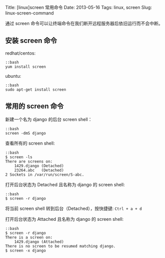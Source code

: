 Title: [linux]screen 常用命令
Date: 2013-05-16
Tags: linux, screen
Slug: linux-screen-command

通过 screen 命令可以让终端命令在我们断开远程服务器后依旧运行而不会中断。

## 安装 screen 命令

redhat/centos:

    ::bash
    yum install screen
ubuntu:

    ::bash
    sudo apt-get install screen

## 常用的 screen 命令

新建一个名为 django 的后台 screen shell：

    ::bash
    screen -dmS django

查看所有的 screen shell:

    ::bash
    $ screen -ls
    There are screens on:
        1429.django	(Detached)
        23264.abc	(Detached)
    2 Sockets in /var/run/screen/S-abc.

打开后台状态为 Detached 且名称为 django 的 screen shell:

    ::bash
    $ screen -r django

将当前 screen shell 转到后台（Detached），按快捷键: `Ctrl + a + d`

打开后台状态为 Attached 且名称为 django 的 screen shell:

    ::bash
    $ screen -r django
    There is a screen on:
        1429.django	(Attached)
    There is no screen to be resumed matching django.
    $ screen -x django
